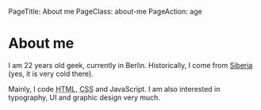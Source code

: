 PageTitle: About me
PageClass: about-me
PageAction: age

# About me

I am <span class="years-age">22 years</span> old geek, currently in Berlin. Historically, I come from [Siberia](http://goo.gl/maps/88n9) (yes, it is very cold there).

Mainly, I code <abbr title="HyperText Markup Language">HTML</abbr>, <abbr title="Cascading Style Sheets">CSS</abbr> and JavaScript. I am also interested in typography, UI and graphic design very much.
